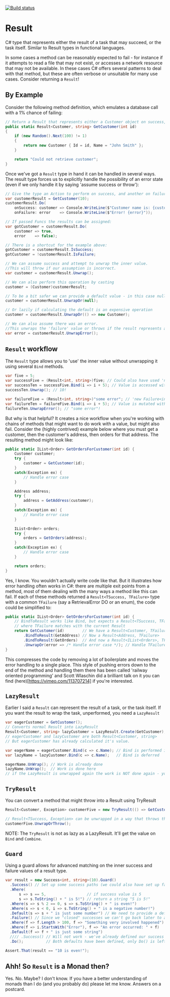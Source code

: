 [![Build status](https://ci.appveyor.com/api/projects/status/0k1b4no9lvpvu4fa/branch/master?svg=true)](https://ci.appveyor.com/project/Meeji/result/branch/master)
# Result
C# type that represents either the result of a task that may succeed, or the task itself. Similar to Result types in functional languages.

In some cases a method can be reasonably expected to fail - for instance if it attempts to read a file that may not exist, or accesses a network resource that may not be available. In these cases C# offers several patterns to deal with that method, but these are often verbose or unsuitable for many use cases. Consider returning a ```Result```!

## By Example
Consider the following method definition, which emulates a database call with a 1% chance of failing:

```csharp
// Return a Result that represents either a Customer object on success, or a string on failure.
public static Result<Customer, string> GetCustomer(int id)
{
    if (new Random().Next(100) != 1)
    {
        return new Customer { Id = id, Name = "John Smith" };
    }

    return "Could not retrieve customer";
}
```

Once we've got a ```Result``` type in hand it can be handled in several ways. The result type forces us to explicitly handle the possibility of an error state (even if we only handle it by saying 'assume success or throw'):

```csharp
// Give the type an Action to perform on success, and another on failure
var customerResult = GetCustomer(10);
customerResult.Do(
    onSuccess: customer => Console.WriteLine($"Customer name is: {customer.Name}"),
    onFailure: error    => Console.WriteLine($"Error! {error}"));

// If passed Funcs the results can be assigned:
var gotCustomer = customerResult.Do(
    customer => true,
    error    => false);

// There is a shortcut for the example above:
gotCustomer = customerResult.IsSuccess;
gotCustomer = !customerResult.IsFailure;

// We can assume success and attempt to unwrap the inner value.
//This will throw if our assumption is incorrect.
var customer = customerResult.Unwrap();

// We can also perform this operation by casting
customer = (Customer)customerResult;

// To be a bit safer we can provide a default value - in this case null
customer = customerResult.UnwrapOr(null);

// Or lazily if calculating the default is an expensive operation
customer = customerResult.UnwrapOr(() => new Customer);

// We can also assume there was an error.
//This unwraps the 'failure' value or throws if the result represents a success.
var error = customerResult.UnwrapError();
```

## ```Result``` workflow
The ```Result``` type allows you to 'use' the inner value without unwrapping it using several ```Bind``` methods.

```csharp
var five = 5;
var successFive = (Result<int, string>)five; // Could also have used 'new Success<int, string>(five)';
var successTen = successFive.Bind(i => i + 5); // Value is accessed without unwrapping
successTen.Unwrap(); // 10!

var failureFive = (Result<int, string>)"some error"; // 'new Failure<int, string>("some error")';
var failureTen = failureFive.Bind(i => i + 5); // Value is mutated without unwrapping
failureTen.UnwrapError(); // "some error"!
```

But why is that helpful? It creates a nice workflow when you're working with chains of methods that might want to do work with a value, but might also fail.
Consider the (highly contrived) example below where you must get a customer, then the customer's address, then orders for that address. The resulting method might look like:

```csharp
public static IList<Order> GetOrdersForCustomer(int id) {
    Customer customer;
    try {
        customer = GetCustomer(id);
    }
    catch(Exception ex) {
        // Handle error case
    }

    Address address;
    try {
        address = GetAddress(customer);
    }
    catch(Exception ex) {
        // Handle error case
    }

    IList<Order> orders;
    try {
        orders = GetOrders(address);
    }
    catch(Exception ex) {
        // Handle error case
    }

    return orders;
}
```

Yes, I know. You wouldn't actually write code like that. But it illustrates how error handling often works in C#: there are multiple exit points from a method, most of them dealing with the many ways a method like this can fail. If each of these methods returned a ```Result<TSuccess, TFailure>``` type with a common ```TFailure``` (say a RetrievalError DO or an enum), the code could be simplified to:

```csharp
public static IList<Order> GetOrdersForCustomer(int id) {
    // BindToResult works like Bind, but expects a Result<TSuccess, TFailure>
    // where TFailure matches with the current Result
    return GetCustomer(id)        // We have a Result<Customer, TFailure>
        .BindToResult(GetAddress) // Now a Result<Address, TFailure>
        .BindToResult(GetOrders)  // And now a Result<IList<Orders>, TFailure>
        .UnwrapOr(error => /* Handle error case */); // Handle TFailure in error case
}
```

This compresses the code by removing a lot of boilerplate and moves the error handling to a single place. This style of pushing errors down to the end of the method and handling them there has been called 'railway oriented programming' and Scott Wlaschin did a brilliant talk on it you can find (here)[https://vimeo.com/113707214] if you're interested.

## ```LazyResult```
Earlier I said a ```Result``` can represent the result of a task, or the task itself. If you want the result to wrap the task, unperformed, you need a ```LazyResult```

```csharp
var eagerCustomer = GetCustomer();
// Converts normal Result into LazyResult
Result<Customer, string> lazyCustomer = LazyResult.Create(GetCustomer);
// eagerCustomer and lazyCustomer are both Result<Customer, string>
// But eagerCustomer has already calculated it's value.

var eagerName = eagerCustomer.Bind(c => c.Name); // Bind is performed immediately
var lazyName = lazyCustomer.Bind(c => c.Name);   // Bind is deferred

eagerName.UnWrap(); // Work is already done
lazyName.UnWrap();  // Work is done here
// if the LazyResult is unwrapped again the work is NOT done again - you get the same value
```

## ```TryResult```
You can convert a method that might throw into a Result using TryResult

```csharp
Result<Customer, Exception> customerFive = new TryResult(() => GetCustomer(5));

// Result<TSuccess, Exception> can be unwrapped in a way that throws the Exception if it exists
customerFive.UnwrapOrThrow();
```

NOTE: The ```TryResult``` is not as lazy as a LazyResult. It'll get the value on ```Bind``` and ```Combine```.

## ```Guard```
Using a guard allows for advanced matching on the inner success and failure values of a result type.

```csharp
var result = new Success<int, string>(10).Guard()
  .Success() // Set up some success paths (we could also have set up failure paths)
  .Where(
      s => s == 5,                  // if success value is 5
      s => s.ToString() + " is 5!") // return a string "5 is 5!"
  .Where(s => s % 2 == 0, s => s.ToString() + " is even!")
  .Where(s => s < 0, i => s.ToString() + " is a negative number!")
  .Default(s => s + " is just some number") // We need to provide a default
  .Failure() // Since we "closed" successes we can't go back later to add more paths
  .Where(f => f.Length > 100, f => "Something very involved happened")
  .Where(f => i.StartsWith("Error"), f => "An error occurred: " + f)
  .Default(f => f + " is just some string")
  //// .Success() // Will not work - we've already defined our success paths!
  .Do();          // Both defaults have been defined, only Do() is left to run

Assert.That(result == "10 is even!");
```

## Ahh! So ```Result``` is a Monad then?
Yes. No. Maybe? I don't know. If you have a better understanding of monads than I do (and you probably do) please let me know. Answers on a postcard.
